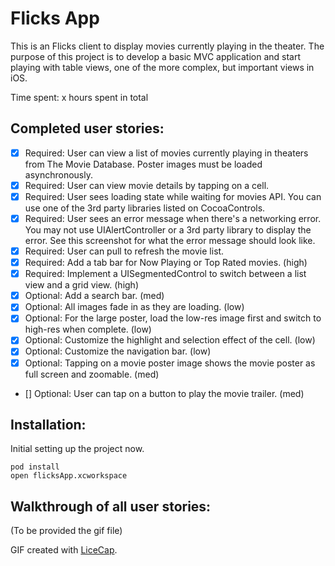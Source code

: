 # Flicks App

This is an Flicks client to display movies currently playing in the theater. The purpose of this project is to develop a basic MVC application and start playing with table views, one of the more complex, but important views in iOS.

Time spent: x hours spent in total

## Completed user stories:

 * [x] Required: User can view a list of movies currently playing in theaters from The Movie Database. Poster images must be loaded asynchronously.
 * [x] Required: User can view movie details by tapping on a cell.
 * [x] Required: User sees loading state while waiting for movies API. You can use one of the 3rd party libraries listed on CocoaControls.
 * [x] Required: User sees an error message when there's a networking error. You may not use UIAlertController or a 3rd party library to display the error. See this screenshot for what the error message should look like.
 * [x] Required: User can pull to refresh the movie list.
 * [x] Required: Add a tab bar for Now Playing or Top Rated movies. (high)
 * [x] Required: Implement a UISegmentedControl to switch between a list view and a grid view. (high)
 * [x] Optional: Add a search bar. (med)
 * [x] Optional: All images fade in as they are loading. (low)
 * [x] Optional: For the large poster, load the low-res image first and switch to high-res when complete. (low)
 * [x] Optional: Customize the highlight and selection effect of the cell. (low)
 * [x] Optional: Customize the navigation bar. (low)
 * [x] Optional: Tapping on a movie poster image shows the movie poster as full screen and zoomable. (med)
 * [] Optional: User can tap on a button to play the movie trailer. (med)

 
## Installation:

Initial setting up the project now.

```
pod install
open flicksApp.xcworkspace
```



## Walkthrough of all user stories:

(To be provided the gif file)

GIF created with [LiceCap](http://www.cockos.com/licecap/).
